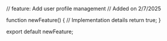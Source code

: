 // feature: Add user profile management
// Added on 2/7/2025

function newFeature() {
  // Implementation details
  return true;
}

export default newFeature;
